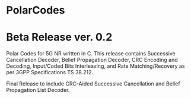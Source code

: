 # PolarCodes

# Beta Release ver. 0.2

Polar Codes for 5G NR written in C. This release contains Successive Cancellation Decoder, Belief Propagation Decoder, CRC Encoding and Decoding, Input/Coded Bits Interleaving, and Rate Matching/Recovery as per 3GPP Specifications TS 38.212.

Final Release to include CRC-Aided Successive Cancellation and Belief Propagation List Decoder.